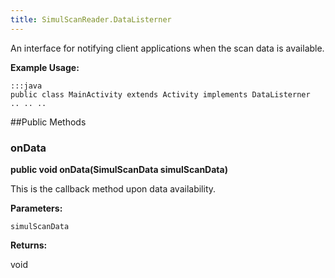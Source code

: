 ```yaml
---
title: SimulScanReader.DataListerner
---
```


An interface for notifying client applications when the scan data is
 available.
 
 

**Example Usage:**
	
	:::java	
	public class MainActivity extends Activity implements DataListerner
	.. .. ..
	


##Public Methods

### onData

**public void onData(SimulScanData simulScanData)**

This is the callback method upon data availability.

**Parameters:**

`simulScanData`

**Returns:**

void


